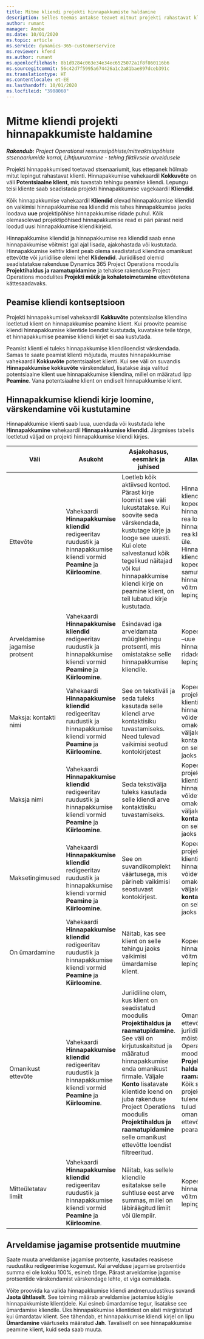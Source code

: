```yaml
---
title: Mitme kliendi projekti hinnapakkumiste haldamine
description: Selles teemas antakse teavet mitmut projekti rahastavat klienti hõlmavate hinnapakkumistega töötamise kohta.
author: rumant
manager: Annbe
ms.date: 10/01/2020
ms.topic: article
ms.service: dynamics-365-customerservice
ms.reviewer: kfend
ms.author: rumant
ms.openlocfilehash: 8b1d9284c063e34e34ec6525072a1f8f860116b6
ms.sourcegitcommit: 56c42d7f5995a674426a1c2a81bae897dceb391c
ms.translationtype: HT
ms.contentlocale: et-EE
ms.lasthandoff: 10/01/2020
ms.locfileid: "3908060"
---
```

# <a name="manage-multiple-customers-on-project-quotes"></a>Mitme kliendi projekti hinnapakkumiste haldamine

_**Rakendub:** Project Operationsi ressurssipõhiste/mitteaktsiapõhiste stsenaariumide korral,  Lihtjuurutamine - tehing fiktiivsele arveldusele_

Projekti hinnapakkumised toetavad stsenaariumit, kus ettepanek hõlmab mitut lepingut rahastavat klienti. Hinnapakkumise vahekaardil **Kokkuvõte** on väli **Potentsiaalne klient**, mis tuvastab tehingu peamise kliendi. Lepungu teisi kliente saab seadistada projekti hinnapakkumise vagekaardil **Kliendid**.

Kõik hinnapakkumise vahekaardil **Kliendid** olevad hinnapakkumise kliendid on vaikimisi hinnapakkumise rea kliendid mis tahes hinnapakkumise jaoks loodava **uue** projektipõhise hinnapakkumise ridade puhul. Kõik olemasolevad projektipõhised hinnapakkumise read ei päri pärast neid loodud uusi hinnapakkumise kliendikirjeid.

Hinnapakkumise kliendid ja hinnapakkumise rea kliendid saab enne hinnapakkumise võitmist igal ajal lisada, ajakohastada või kustutada. Hinnapakkumise kehtiv klient peab olema seadistatud kliendina omanikust ettevõtte või juriidilise olemi lehel **Klidendid**. Juriidilised olemid seadistatakse rakenduse Dynamics 365 Project Operations moodulis **Projektihaldus ja raamatupidamine** ja tehakse rakenduse Project Operations moodulites **Projekti müük ja kohaletoimetamine** ettevõtetena kättesaadavaks.

## <a name="concept-of-a-primary-customer"></a>Peamise kliendi kontseptsioon

Projekti hinnapakkumisel vahekaardil **Kokkuvõte** potentsiaalse kliendina loetletud klient on hinnapakkumise peamine klient. Kui proovite peamise kliendi hinnapakkumise klientide loendist kustutada, kuvatakse teile tõrge, et hinnapakkumise peamise kliendi kirjet ei saa kustutada.

Peamist klienti ei tuleks hinnapakkumise kliendiloendist värskendada. Samas te saate peamist klienti mõjutada, muutes hinnapakkumise vahekaardil **Kokkuvõte** potentsiaalset klienti. Kui see väli on suvandis **Hinnapakkumise kokkuvõte** värskendatud, lisatakse äsja valitud potentsiaalne klient uue hinnapakkumise kliendina, millel on määratud lipp **Peamine**. Vana potentsiaalne klient on endiselt hinnapakkumise klient.

## <a name="create-update-or-delete-a-quote-customer-record"></a>Hinnapakkumise kliendi kirje loomine, värskendamine või kustutamine

Hinnapakkumise klienti saab luua, uuendada või kustutada lehe **Hinnapakkumine** vahekaardil **Hinnapakkumise kliendid**. Järgmises tabelis loetletud väljad on projekti hinnapakkumise kliendi kirjes.

| **Väli** | **Asukoht** | **Asjakohasus, eesmärk ja juhised** | **Allavoolu mõjud** |
| --- | --- | --- | --- |
| Ettevõte | Vahekaardi **Hinnapakkumise kliendid** redigeeritav ruudustik ja hinnapakkumise kliendi vormid **Peamine** ja **Kiirloomine**. | Loetleb kõik aktiivsed kontod. Pärast kirje loomist see väli lukustatakse. Kui soovite seda värskendada, kustutage kirje ja looge see uuesti. Kui olete salvestanud kõik tegelikud näitajad või kui hinnapakkumise kliendi kirje on peamine klient, on teil lubatud kirje kustutada. | Hinnapakkumise kliendid kopeeritakse hinnapakkumise rea loomisel hinnapakkumise rea klientidega üle. Hinnapakkumise kliendid kopeeritakse samuti hinnapakkumise võitmisel projekti lepingu klientidele. |
| Arveldamise jagamise protsent | Vahekaardi **Hinnapakkumise kliendid** redigeeritav ruudustik ja hinnapakkumise kliendi vormid **Peamine** ja **Kiirloomine**. | Esindavad iga arveldamata müügitehingu protsenti, mis omistatakse selle hinnapakkumise kliendile. | Kopeeritud loodud –uue hinnapakkumise ridadele ja projekti lepingu klientidele. |
| Maksja: kontakti nimi | Vahekaardi **Hinnapakkumise kliendid** redigeeritav ruudustik ja hinnapakkumise kliendi vormid **Peamine** ja **Kiirloomine**. | See on tekstiväli ja seda tuleks kasutada selle kliendi arve kontaktisiku tuvastamiseks. Need tulevad vaikimisi seotud kontokirjetest | Kopeeritakse üle projekti lepingu klientidele, kui hinnapakkumine võidetakse ja omakorda arve väljale Maksja: kontakti nimi, mis on selle kliendi jaoks loodud. |
| Maksja nimi | Vahekaardi **Hinnapakkumise kliendid** redigeeritav ruudustik ja hinnapakkumise kliendi vormid **Peamine** ja **Kiirloomine**. | Seda tekstivälja tuleks kasutada selle kliendi arve kontaktisiku tuvastamiseks. | Kopeeritakse projekti lepingu klientidele, kui hinnapakkumine võidetakse ja omakorda arve väljale **Maksja: kontakti nimi**, mis on selle kliendi jaoks loodud. |
| Maksetingimused | Vahekaardi **Hinnapakkumise kliendid** redigeeritav ruudustik ja hinnapakkumise kliendi vormid **Peamine** ja **Kiirloomine**. | See on suvandikomplekt väärtusega, mis pärineb vaikimisi seostuvast kontokirjest. | Kopeeritakse projekti lepingu klientidele, kui hinnapakkumine võidetakse ja omakorda arve väljale **Maksja: kontakti nimi**, mis on selle kliendi jaoks loodud. |
| On ümardamine | Vahekaardi **Hinnapakkumise kliendid** redigeeritav ruudustik ja hinnapakkumise kliendi vormid **Peamine** ja **Kiirloomine**. | Näitab, kas see klient on selle tehingu jaoks vaikimisi ümardamise klient. | Kopeeritakse hinnapakkumise võitmisel projekti lepingu klientidele. |
| Omanikust ettevõte | Vahekaardi **Hinnapakkumise kliendid** redigeeritav ruudustik ja hinnapakkumise kliendi vormid **Peamine** ja **Kiirloomine**. | Juriidiline olem, kus klient on seadistatud moodulis **Projektihaldus ja raamatupidamine**. See väli on kirjutuskaitstud ja määratud hinnapakkumise enda omanikust firmale. Väljale **Konto** lisatavate klientide loend on juba rakenduse Project Operations moodulis **Projektihaldus ja raamatupidamine** selle omanikust ettevõtte loendist filtreeritud. | Omanikust ettevõte võrdub juriidilise isiku mõistega Project Operationsi moodulis **Projektide haldamine ja raamatupidamine**. Kõik sellest projektist tulenevad kulud ja tulud arvestatakse omanikust ettevõtte pearaamatus. |
| Mitteületatav limiit | Vahekaardi **Hinnapakkumise kliendid** redigeeritav ruudustik ja hinnapakkumise kliendi vormid **Peamine** ja **Kiirloomine**. | Näitab, kas sellele kliendile esitatakse selle suhtluse eest arve summas, millel on läbiräägitud limiit või ülempiir. | Kopeeritakse hinnapakkumise võitmisel projekti lepingu klientidele. |

## <a name="editing-billing-split-percentages"></a>Arveldamise jagamise protsentide muutmine

Saate muuta arveldamise jagamise protsente, kasutades reasisese ruudustiku redigeerimise kogemust. Kui arvelduse jagamise protsentide summa ei ole kokku 100%, esineb tõrge. Pärast arveldamise jagamise protsentide värskendamist värskendage lehte, et viga eemaldada.

Võite proovida ka valida hinnapakkumise kliendi andmeruudustikus suvandi **Jaota ühtlaselt**. See toiming määrab arveldamise jaotamise kõigile hinnapakkumiste klientidele. Kui esineb ümardamise tegur, lisatakse see ümardamise kliendile. Üks hinnapakkumise klientidest on alati märgistatud kui ümardatav klient. See tähendab, et hinnapakkumise kliendi kirjel on lipu **Ümardamine** väärtuseks määratud **Jah**. Tavaliselt on see hinnapakkumise peamine klient, kuid seda saab muuta.